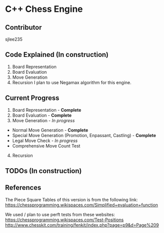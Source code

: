 # C++ Chess Engine
## Contributor
sjlee235
## Code Explained (In construction)
1. Board Representation
2. Board Evaluation
3. Move Generation
4. Recursion
I plan to use Negamax algorithm for this engine.

## Current Progress
1. Board Representation - **Complete**
2. Board Evaluation - **Complete**
3. Move Generation - *In progress*
  - Normal Move Generation - **Complete**
  - Special Move Generation (Promotion, Enpassant, Castling) - **Complete**
  - Legal Move Check - *In progress*
  - Comprehensive Move Count Test
4. Recursion

## TODOs (In construction)

## References  
The Piece Square Tables of this version is from the following link:   https://chessprogramming.wikispaces.com/Simplified+evaluation+function  

We used / plan to use perft tests from these websites:  
https://chessprogramming.wikispaces.com/Test-Positions  
http://www.chesskit.com/training/fenkit/index.php?page=p9&d=Page%209
